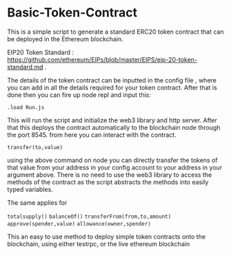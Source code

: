 # Basic-Token-Contract

This is a simple script to generate a standard ERC20 token contract that can be deployed in the Ethereum blockchain.

EIP20 Token Standard : https://github.com/ethereum/EIPs/blob/master/EIPS/eip-20-token-standard.md .

The details of the token contract can be inputted in the config file , where you can add in all the details required for your token contract. After that is done then you can fire up node repl and input this:

`.load Run.js`

This will run the script and initialize the web3 library and http server. After that this deploys the contract automatically to the blockchain node through the port 8545. from here you can interact with the contract.

`transfer(to,value)`

using the above command on node you can directly transfer the tokens of that value from your address in your config account to your address in your argument above. There is no need to use the web3 library to access the methods of the contract as the script abstracts the methods into easily typed variables. 

The same applies for

`totalsupply()`
`balanceOf()`
`transferFrom(from,to,amount)`
`approve(spender,value)`
`allowance(owner,spender)`

This an easy to use method to deploy simple token contracts onto the blockchain, using either testrpc, or the live ethereum blockchain
